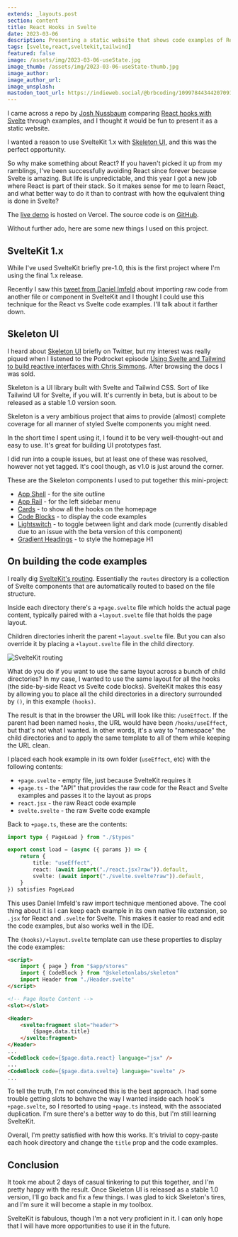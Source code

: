 ```yaml
---
extends: _layouts.post
section: content
title: React Hooks in Svelte
date: 2023-03-06
description: Presenting a static website that shows code examples of React hooks vs Svelte
tags: [svelte,react,sveltekit,tailwind]
featured: false
image: /assets/img/2023-03-06-useState.jpg
image_thumb: /assets/img/2023-03-06-useState-thumb.jpg
image_author:
image_author_url:
image_unsplash:
mastodon_toot_url: https://indieweb.social/@brbcoding/109978443442070915 
---
```


I came across a repo by [Josh Nussbaum](https://twitter.com/joshnuss) comparing [React hooks with Svelte](https://github.com/joshnuss/react-hooks-in-svelte) through examples, and I thought it would be fun to present it as a static website.

I wanted a reason to use SvelteKit 1.x with [Skeleton UI](https://www.skeleton.dev/), and this was the perfect opportunity.

So why make something about React? If you haven't picked it up from my ramblings, I've been successfully avoiding React since forever because Svelte is amazing. But life is unpredictable, and this year I got a new job where React is part of their stack. So it makes sense for me to learn React, and what better way to do it than to contrast with how the equivalent thing is done in Svelte?

The [live demo](https://react-hooks-in-svelte.vercel.app) is hosted on Vercel. The source code is on [GitHub](https://github.com/breadthe/react-hooks-in-svelte).

Without further ado, here are some new things I used on this project.

## SvelteKit 1.x

While I've used SvelteKit briefly pre-1.0, this is the first project where I'm using the final 1.x release.

Recently I saw this [tweet from Daniel Imfeld](https://twitter.com/dimfeld/status/1627840639789588480?t=l2U0lSt-eyUKsDvDn2HaAQ) about importing raw code from another file or component in SvelteKit and I thought I could use this technique for the React vs Svelte code examples. I'll talk about it farther down.

## Skeleton UI

I heard about [Skeleton UI](https://www.skeleton.dev/) briefly on Twitter, but my interest was really piqued when I listened to the Podrocket episode [Using Svelte and Tailwind to build reactive interfaces with Chris Simmons](https://podrocket.logrocket.com/skeleton). After browsing the docs I was sold.

Skeleton is a UI library built with Svelte and Tailwind CSS. Sort of like Tailwind UI for Svelte, if you will. It's currently in beta, but is about to be released as a stable 1.0 version soon.

Skeleton is a very ambitious project that aims to provide (almost) complete coverage for all manner of styled Svelte components you might need.

In the short time I spent using it, I found it to be very well-thought-out and easy to use. It's great for building UI prototypes fast.

I did run into a couple issues, but at least one of these was resolved, however not yet tagged. It's cool though, as v1.0 is just around the corner.

These are the Skeleton components I used to put together this mini-project:

* [App Shell](https://www.skeleton.dev/components/app-shell) - for the site outline
* [App Rail](https://www.skeleton.dev/components/app-rail) - for the left sidebar menu
* [Cards](https://www.skeleton.dev/elements/cards) - to show all the hooks on the homepage
* [Code Blocks](https://www.skeleton.dev/utilities/codeblocks) - to display the code examples
* [Lightswitch](https://www.skeleton.dev/utilities/lightswitches) - to toggle between light and dark mode (currently disabled due to an issue with the beta version of this component)
* [Gradient Headings](https://www.skeleton.dev/elements/gradient-headings) - to style the homepage H1

## On building the code examples

I really dig [SvelteKit's routing](https://kit.svelte.dev/docs/routing). Essentially the `routes` directory is a collection of Svelte components that are automatically routed to based on the file structure.

Inside each directory there's a `+page.svelte` file which holds the actual page content, typically paired with a `+layout.svelte` file that holds the page layout.

Children directories inherit the parent `+layout.svelte` file. But you can also override it by placing a `+layout.svelte` file in the child directory.

![SvelteKit routing](/assets/img/2023-03-06-sveltekit-routing.png)

What do you do if you want to use the same layout across a bunch of child directories? In my case, I wanted to use the same layout for all the hooks (the side-by-side React vs Svelte code blocks). SvelteKit makes this easy by allowing you to place all the child directories in a directory surrounded by `()`, in this example `(hooks)`.

The result is that in the browser the URL will look like this: `/useEffect`. If the parent had been named `hooks`, the URL would have been `/hooks/useEffect`, but that's not what I wanted. In other words, it's a way to "namespace" the child directories and to apply the same template to all of them while keeping the URL clean.

I placed each hook example in its own folder (`useEffect`, etc) with the following contents:

* `+page.svelte` - empty file, just because SvelteKit requires it 
* `+page.ts` - the "API" that provides the raw code for the React and Svelte examples and passes it to the layout as props
* `react.jsx` - the raw React code example
* `svelte.svelte` - the raw Svelte code example

Back to `+page.ts`, these are the contents:

```ts
import type { PageLoad } from "./$types"

export const load = (async ({ params }) => {
    return {
        title: "useEffect",
        react: (await import("./react.jsx?raw")).default,
        svelte: (await import("./svelte.svelte?raw")).default,
    }
}) satisfies PageLoad
```

This uses Daniel Imfeld's raw import technique mentioned above. The cool thing about it is I can keep each example in its own native file extension, so `.jsx` for React and `.svelte` for Svelte. This makes it easier to read and edit the code examples, but also works well in the IDE. 

The `(hooks)/+layout.svelte` template can use these properties to display the code examples:

```html
<script>
	import { page } from "$app/stores"
	import { CodeBlock } from "@skeletonlabs/skeleton"
    import Header from "./Header.svelte"
</script>

<!-- Page Route Content -->
<slot></slot>

<Header>
    <svelte:fragment slot="header">
        {$page.data.title}
    </svelte:fragment>
</Header>
...
<CodeBlock code={$page.data.react} language="jsx" />
...
<CodeBlock code={$page.data.svelte} language="svelte" />
...
```

To tell the truth, I'm not convinced this is the best approach. I had some trouble getting slots to behave the way I wanted inside each hook's `+page.svelte`, so I resorted to using `+page.ts` instead, with the associated duplication. I'm sure there's a better way to do this, but I'm still learning SvelteKit.

Overall, I'm pretty satisfied with how this works. It's trivial to copy-paste each hook directory and change the `title` prop and the code examples.

## Conclusion

It took me about 2 days of casual tinkering to put this together, and I'm pretty happy with the result. Once Skeleton UI is released as a stable 1.0 version, I'll go back and fix a few things. I was glad to kick Skeleton's tires, and I'm sure it will become a staple in my toolbox.

SvelteKit is fabulous, though I'm a not very proficient in it. I can only hope that I will have more opportunities to use it in the future.
